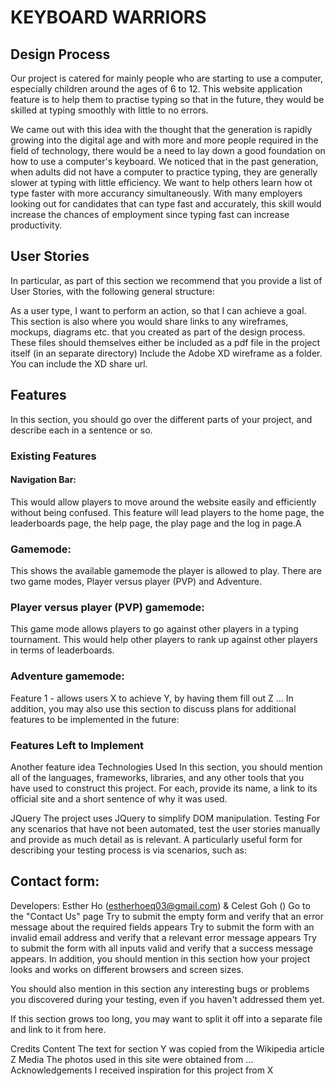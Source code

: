 # **KEYBOARD WARRIORS**
## **Design Process**
Our project is catered for mainly people who are starting to use a computer, especially children around the ages of 6 to 12. This website application feature is to help them to practise typing so that in the future, they would be skilled at typing smoothly with little to no errors.

We came out with this idea with the thought that the generation is rapidly growing into the digital age and with more and more people required in the field of technology, there would be a need to lay down a good foundation on how to use a computer's keyboard. We noticed that in the past generation, when adults did not have a computer to practice typing, they are generally slower at typing with little efficiency. We want to help others learn how ot type faster with more accurancy simultaneously. With many employers looking out for candidates that can type fast and accurately, this skill would increase the chances of employment since typing fast can increase productivity. 

## **User Stories**
In particular, as part of this section we recommend that you provide a list of User Stories, with the following general structure:

As a user type, I want to perform an action, so that I can achieve a goal.
This section is also where you would share links to any wireframes, mockups, diagrams etc. that you created as part of the design process. These files should themselves either be included as a pdf file in the project itself (in an separate directory) Include the Adobe XD wireframe as a folder. You can include the XD share url.

## **Features**
In this section, you should go over the different parts of your project, and describe each in a sentence or so.

### **Existing Features**

#### Navigation Bar:
This would allow players to move around the website easily and efficiently without being confused. This feature will lead players to the home page, the leaderboards page, the help page, the play page and the log in page.A

### Gamemode:
This shows the available gamemode the player is allowed to play. There are two game modes, Player versus player (PVP) and Adventure. 

### Player versus player (PVP) gamemode:
This game mode allows players to go against other players in a typing tournament. This would help other players to rank up against other players in terms of leaderboards. 

### Adventure gamemode:



Feature 1 - allows users X to achieve Y, by having them fill out Z
...
In addition, you may also use this section to discuss plans for additional features to be implemented in the future:

### **Features Left to Implement**
Another feature idea
Technologies Used
In this section, you should mention all of the languages, frameworks, libraries, and any other tools that you have used to construct this project. For each, provide its name, a link to its official site and a short sentence of why it was used.

JQuery
The project uses JQuery to simplify DOM manipulation.
Testing
For any scenarios that have not been automated, test the user stories manually and provide as much detail as is relevant. A particularly useful form for describing your testing process is via scenarios, such as:

## Contact form:
Developers: Esther Ho (estherhoeq03@gmail.com) & Celest Goh ()
Go to the "Contact Us" page
Try to submit the empty form and verify that an error message about the required fields appears
Try to submit the form with an invalid email address and verify that a relevant error message appears
Try to submit the form with all inputs valid and verify that a success message appears.
In addition, you should mention in this section how your project looks and works on different browsers and screen sizes.

You should also mention in this section any interesting bugs or problems you discovered during your testing, even if you haven't addressed them yet.

If this section grows too long, you may want to split it off into a separate file and link to it from here.

Credits
Content
The text for section Y was copied from the Wikipedia article Z
Media
The photos used in this site were obtained from ...
Acknowledgements
I received inspiration for this project from X